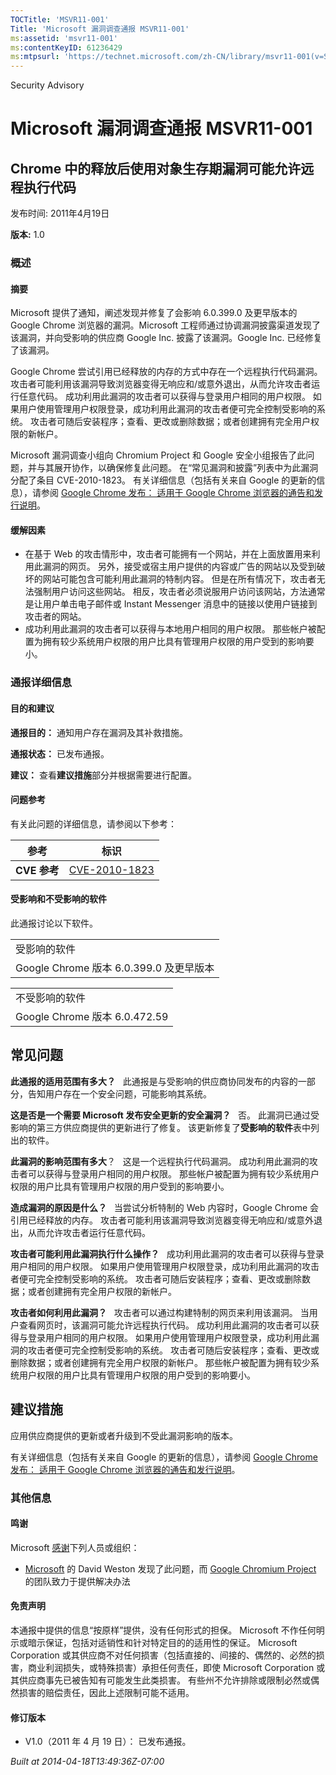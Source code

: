 ```yaml
---
TOCTitle: 'MSVR11-001'
Title: 'Microsoft 漏洞调查通报 MSVR11-001'
ms:assetid: 'msvr11-001'
ms:contentKeyID: 61236429
ms:mtpsurl: 'https://technet.microsoft.com/zh-CN/library/msvr11-001(v=Security.10)'
---
```


Security Advisory

Microsoft 漏洞调查通报 MSVR11-001
=================================

Chrome 中的释放后使用对象生存期漏洞可能允许远程执行代码
-------------------------------------------------------

发布时间: 2011年4月19日

**版本:** 1.0

### 概述

#### 摘要

Microsoft 提供了通知，阐述发现并修复了会影响 6.0.399.0 及更早版本的 Google Chrome 浏览器的漏洞。Microsoft 工程师通过协调漏洞披露渠道发现了该漏洞，并向受影响的供应商 Google Inc. 披露了该漏洞。Google Inc. 已经修复了该漏洞。

Google Chrome 尝试引用已经释放的内存的方式中存在一个远程执行代码漏洞。 攻击者可能利用该漏洞导致浏览器变得无响应和/或意外退出，从而允许攻击者运行任意代码。 成功利用此漏洞的攻击者可以获得与登录用户相同的用户权限。 如果用户使用管理用户权限登录，成功利用此漏洞的攻击者便可完全控制受影响的系统。 攻击者可随后安装程序；查看、更改或删除数据；或者创建拥有完全用户权限的新帐户。

Microsoft 漏洞调查小组向 Chromium Project 和 Google 安全小组报告了此问题，并与其展开协作，以确保修复此问题。 在“常见漏洞和披露”列表中为此漏洞分配了条目 CVE-2010-1823。 有关详细信息（包括有关来自 Google 的更新的信息），请参阅 [Google Chrome 发布： 适用于 Google Chrome 浏览器的通告和发行说明](http://googlechromereleases.blogspot.com/2010/09/stable-beta-channel-updates_14.html)。

#### 缓解因素

-   在基于 Web 的攻击情形中，攻击者可能拥有一个网站，并在上面放置用来利用此漏洞的网页。 另外，接受或宿主用户提供的内容或广告的网站以及受到破坏的网站可能包含可能利用此漏洞的特制内容。 但是在所有情况下，攻击者无法强制用户访问这些网站。 相反，攻击者必须说服用户访问该网站，方法通常是让用户单击电子邮件或 Instant Messenger 消息中的链接以使用户链接到攻击者的网站。
-   成功利用此漏洞的攻击者可以获得与本地用户相同的用户权限。 那些帐户被配置为拥有较少系统用户权限的用户比具有管理用户权限的用户受到的影响要小。

### 通报详细信息

#### 目的和建议

**通报目的：** 通知用户存在漏洞及其补救措施。

**通报状态：** 已发布通报。

**建议：** 查看**建议措施**部分并根据需要进行配置。

#### 问题参考

有关此问题的详细信息，请参阅以下参考：

| 参考         | 标识                                                                             |
|--------------|----------------------------------------------------------------------------------|
| **CVE 参考** | [CVE-2010-1823](http://www.cve.mitre.org/cgi-bin/cvename.cgi?name=cve-2010-1823) |

#### 受影响和不受影响的软件

此通报讨论以下软件。

|                                         |
|-----------------------------------------|
| 受影响的软件                            |
| Google Chrome 版本 6.0.399.0 及更早版本 |

|                               |
|-------------------------------|
| 不受影响的软件                |
| Google Chrome 版本 6.0.472.59 |

常见问题
--------

<span></span>
**此通报的适用范围有多大？**  
此通报是与受影响的供应商协同发布的内容的一部分，告知用户存在一个安全问题，可能影响其系统。

**这是否是一个需要 Microsoft 发布安全更新的安全漏洞？**  
否。 此漏洞已通过受影响的第三方供应商提供的更新进行了修复。 该更新修复了**受影响的软件**表中列出的软件。

**此漏洞的影响范围有多大**？  
这是一个远程执行代码漏洞。 成功利用此漏洞的攻击者可以获得与登录用户相同的用户权限。 那些帐户被配置为拥有较少系统用户权限的用户比具有管理用户权限的用户受到的影响要小。

**造成漏洞的原因是什么？**  
当尝试分析特制的 Web 内容时，Google Chrome 会引用已经释放的内存。 攻击者可能利用该漏洞导致浏览器变得无响应和/或意外退出，从而允许攻击者运行任意代码。

**攻击者可能利用此漏洞执行什么操作？**  
成功利用此漏洞的攻击者可以获得与登录用户相同的用户权限。 如果用户使用管理用户权限登录，成功利用此漏洞的攻击者便可完全控制受影响的系统。 攻击者可随后安装程序；查看、更改或删除数据；或者创建拥有完全用户权限的新帐户。

**攻击者如何利用此漏洞？**  
攻击者可以通过构建特制的网页来利用该漏洞。 当用户查看网页时，该漏洞可能允许远程执行代码。 成功利用此漏洞的攻击者可以获得与登录用户相同的用户权限。 如果用户使用管理用户权限登录，成功利用此漏洞的攻击者便可完全控制受影响的系统。 攻击者可随后安装程序；查看、更改或删除数据；或者创建拥有完全用户权限的新帐户。 那些帐户被配置为拥有较少系统用户权限的用户比具有管理用户权限的用户受到的影响要小。

建议措施
--------

<span></span>
应用供应商提供的更新或者升级到不受此漏洞影响的版本。

有关详细信息（包括有关来自 Google 的更新的信息），请参阅 [Google Chrome 发布： 适用于 Google Chrome 浏览器的通告和发行说明](http://googlechromereleases.blogspot.com/2010/09/stable-beta-channel-updates_14.html)。

### 其他信息

#### 鸣谢

Microsoft [感谢](http://go.microsoft.com/fwlink/?linkid=21127)下列人员或组织：

-   [Microsoft](http://www.microsoft.com) 的 David Weston 发现了此问题，而 [Google Chromium Project](http://code.google.com/chromium/) 的团队致力于提供解决办法

#### 免责声明

本通报中提供的信息“按原样”提供，没有任何形式的担保。 Microsoft 不作任何明示或暗示保证，包括对适销性和针对特定目的的适用性的保证。 Microsoft Corporation 或其供应商不对任何损害（包括直接的、间接的、偶然的、必然的损害，商业利润损失，或特殊损害）承担任何责任，即使 Microsoft Corporation 或其供应商事先已被告知有可能发生此类损害。 有些州不允许排除或限制必然或偶然损害的赔偿责任，因此上述限制可能不适用。

#### 修订版本

-   V1.0（2011 年 4 月 19 日）： 已发布通报。

*Built at 2014-04-18T13:49:36Z-07:00*
